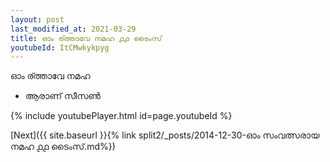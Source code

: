 ```yaml
---
layout: post
last_modified_at: 2021-03-29
title: ഓം ര്ത്താവേ നമഹ ൧൧ ടൈംസ്
youtubeId: ItCMwkykpyg
---
```

 
 
 ഓം ര്ത്താവേ നമഹ 
 
 -  ആരാണ് സീസൺ 
 
  
 
  
 
 
 
 
 
 


{% include youtubePlayer.html id=page.youtubeId %}
 
[Next]({{ site.baseurl }}{% link  split2/_posts/2014-12-30-ഓം സംവത്സരായ നമഹ ൧൧ ടൈംസ്.md%})
 
